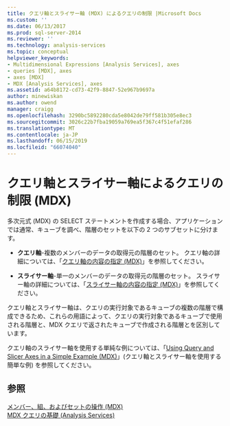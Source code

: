 ```yaml
---
title: クエリ軸とスライサー軸 (MDX) によるクエリの制限 |Microsoft Docs
ms.custom: ''
ms.date: 06/13/2017
ms.prod: sql-server-2014
ms.reviewer: ''
ms.technology: analysis-services
ms.topic: conceptual
helpviewer_keywords:
- Multidimensional Expressions [Analysis Services], axes
- queries [MDX], axes
- axes [MDX]
- MDX [Analysis Services], axes
ms.assetid: a64b8172-cd73-42f9-8847-52e967b9697a
author: minewiskan
ms.author: owend
manager: craigg
ms.openlocfilehash: 3290bc5892280cda5e8042de79ff581b305e8ec3
ms.sourcegitcommit: 3026c22b7fba19059a769ea5f367c4f51efaf286
ms.translationtype: MT
ms.contentlocale: ja-JP
ms.lasthandoff: 06/15/2019
ms.locfileid: "66074040"
---
```

# <a name="restricting-the-query-with-query-and-slicer-axes-mdx"></a>クエリ軸とスライサー軸によるクエリの制限 (MDX)
  多次元式 (MDX) の SELECT ステートメントを作成する場合、アプリケーションでは通常、キューブを調べ、階層のセットを以下の 2 つのサブセットに分けます。  
  
-   **クエリ軸**-複数のメンバーのデータの取得元の階層のセット。 クエリ軸の詳細については、「[クエリ軸の内容の指定 &#40;MDX&#41;](mdx-query-and-slicer-axes-specify-the-contents-of-a-query-axis.md)」を参照してください。  
  
-   **スライサー軸**-単一のメンバーのデータの取得元の階層のセット。 スライサー軸の詳細については、「[スライサー軸の内容の指定 &#40;MDX&#41;](mdx-query-and-slicer-axes-specify-the-contents-of-a-slicer-axis.md)」を参照してください。  
  
 クエリ軸とスライサー軸は、クエリの実行対象であるキューブの複数の階層で構成できるため、これらの用語によって、クエリの実行対象であるキューブで使用される階層と、MDX クエリで返されたキューブで作成される階層とを区別しています。  
  
 クエリ軸のスライサー軸を使用する単純な例については、「[Using Query and Slicer Axes in a Simple Example &#40;MDX&#41;](mdx-query-and-slicer-axes-using-axes-in-a-simple-example.md)」(クエリ軸とスライサー軸を使用する簡単な例) を参照してください。  
  
## <a name="see-also"></a>参照  
 [メンバー、組、およびセットの操作 &#40;MDX&#41;](working-with-members-tuples-and-sets-mdx.md)   
 [MDX クエリの基礎 &#40;Analysis Services&#41;](mdx-query-fundamentals-analysis-services.md)  
  
  
